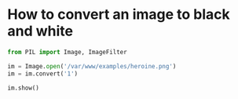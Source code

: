 # How to convert an image to black and white

```python
from PIL import Image, ImageFilter

im = Image.open('/var/www/examples/heroine.png')
im = im.convert('1')

im.show()
```



